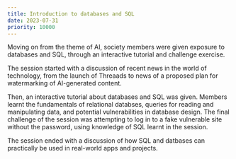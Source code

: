 ```yaml
---
title: Introduction to databases and SQL
date: 2023-07-31
priority: 10000
---
```


Moving on from the theme of AI, society members were given exposure to databases and SQL, through an interactive tutorial and challenge exercise.

The session started with a discussion of recent news in the world of technology, from the launch of Threaads to news of a proposed plan for watermarking of AI-generated content.

Then, an interactive tutorial about databases and SQL was given. Members learnt the fundamentals of relational databses, queries for reading and manipulating data, and potential vulnerabilities in database design. The final challenge of the session was attempting to log in to a fake vulnerable site without the password, using knowledge of SQL learnt in the session.

The session ended with a discussion of how SQL and datbases can practically be used in real-world apps and projects. 